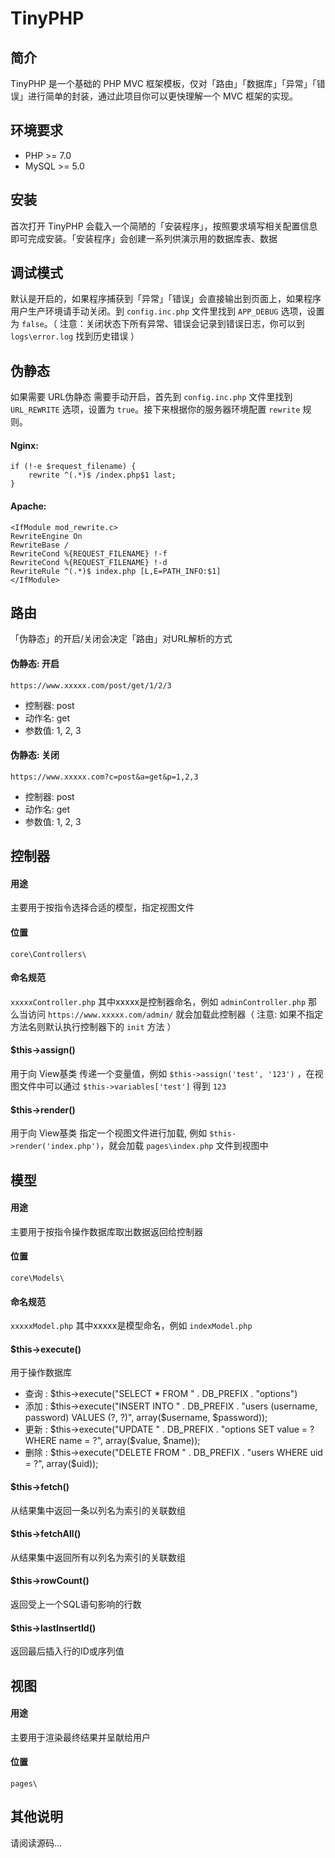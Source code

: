 # TinyPHP

## 简介

TinyPHP 是一个基础的 PHP MVC 框架模板，仅对「路由」「数据库」「异常」「错误」进行简单的封装，通过此项目你可以更快理解一个 MVC 框架的实现。

## 环境要求

- PHP >= 7.0
- MySQL >= 5.0

## 安装

首次打开 TinyPHP 会载入一个简陋的「安装程序」，按照要求填写相关配置信息即可完成安装。「安装程序」会创建一系列供演示用的数据库表、数据

## 调试模式

默认是开启的，如果程序捕获到「异常」「错误」会直接输出到页面上，如果程序用户生产环境请手动关闭。到 `config.inc.php` 文件里找到 `APP_DEBUG` 选项，设置为 `false`。（ 注意：关闭状态下所有异常、错误会记录到错误日志，你可以到 `logs\error.log` 找到历史错误 ）

## 伪静态

如果需要 URL伪静态 需要手动开启，首先到 `config.inc.php` 文件里找到 `URL_REWRITE` 选项，设置为 `true`。接下来根据你的服务器环境配置 `rewrite` 规则。

#### Nginx:
```
if (!-e $request_filename) {
    rewrite ^(.*)$ /index.php$1 last;
}
```

#### Apache:
```
<IfModule mod_rewrite.c>
RewriteEngine On
RewriteBase /
RewriteCond %{REQUEST_FILENAME} !-f
RewriteCond %{REQUEST_FILENAME} !-d
RewriteRule ^(.*)$ index.php [L,E=PATH_INFO:$1]
</IfModule>
```

## 路由

「伪静态」的开启/关闭会决定「路由」对URL解析的方式

#### 伪静态: 开启

`https://www.xxxxx.com/post/get/1/2/3`

- 控制器: post
- 动作名: get
- 参数值: 1, 2, 3

#### 伪静态: 关闭

`https://www.xxxxx.com?c=post&a=get&p=1,2,3`

- 控制器: post
- 动作名: get
- 参数值: 1, 2, 3

## 控制器

#### 用途

主要用于按指令选择合适的模型，指定视图文件

#### 位置

`core\Controllers\`

#### 命名规范

`xxxxxController.php` 其中xxxxx是控制器命名，例如 `adminController.php` 那么当访问 `https://www.xxxxx.com/admin/` 就会加载此控制器（ 注意: 如果不指定方法名则默认执行控制器下的 `init` 方法 ）

#### $this->assign()

用于向 View基类 传递一个变量值，例如 `$this->assign('test', '123')` ，在视图文件中可以通过 `$this->variables['test']` 得到 `123`

#### $this->render()

用于向 View基类 指定一个视图文件进行加载, 例如 `$this->render('index.php')`，就会加载 `pages\index.php` 文件到视图中

## 模型

#### 用途

主要用于按指令操作数据库取出数据返回给控制器

#### 位置

`core\Models\`

#### 命名规范

`xxxxxModel.php` 其中xxxxx是模型命名，例如 `indexModel.php`

#### $this->execute()

用于操作数据库

- 查询 : $this->execute("SELECT * FROM " . DB_PREFIX . "options")
- 添加 : $this->execute("INSERT INTO " . DB_PREFIX . "users (username, password) VALUES (?, ?)", array($username, $password));
- 更新 : $this->execute("UPDATE " . DB_PREFIX . "options SET value = ? WHERE name = ?", array($value, $name));
- 删除 : $this->execute("DELETE FROM " . DB_PREFIX . "users WHERE uid = ?", array($uid));

#### $this->fetch()

从结果集中返回一条以列名为索引的关联数组

#### $this->fetchAll()

从结果集中返回所有以列名为索引的关联数组

#### $this->rowCount()

返回受上一个SQL语句影响的行数

#### $this->lastInsertId()

返回最后插入行的ID或序列值

## 视图

#### 用途

主要用于渲染最终结果并呈献给用户

#### 位置

`pages\`

## 其他说明

请阅读源码...
